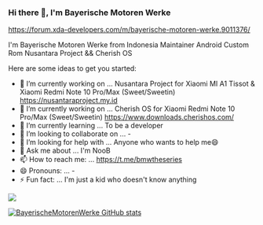 ### Hi there 👋, I'm Bayerische Motoren Werke
https://forum.xda-developers.com/m/bayerische-motoren-werke.9011376/

I'm Bayerische Motoren Werke from Indonesia Maintainer Android Custom Rom Nusantara Project && Cherish OS

Here are some ideas to get you started:

- 🔭 I’m currently working on ... Nusantara Project for Xiaomi MI A1 Tissot & Xiaomi Redmi Note 10 Pro/Max (Sweet/Sweetin) https://nusantaraproject.my.id
- 🔭 I’m currently working on ... Cherish OS for Xiaomi Redmi Note 10 Pro/Max (Sweet/Sweetin) https://www.downloads.cherishos.com/
- 🌱 I’m currently learning ... To be a developer
- 👯 I’m looking to collaborate on ... -
- 🤔 I’m looking for help with ... Anyone who wants to help me😄
- 💬 Ask me about ... I'm NooB
- 📫 How to reach me: ... https://t.me/bmwtheseries
- 😄 Pronouns: ... -
- ⚡ Fun fact: ... I'm just a kid who doesn't know anything

![](https://komarev.com/ghpvc/?username=BayerischeMotorenWerke&label=PROFILE+VIEWS)

[![BayerischeMotorenWerke GitHub stats](https://github-readme-stats.vercel.app/api?username=BayerischeMotorenWerke)](https://github.com/anuraghazra/github-readme-stats)
